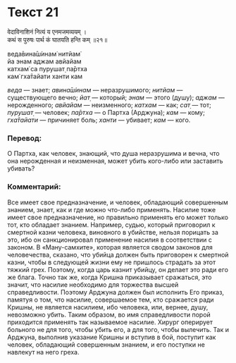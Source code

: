 # Текст 21

वेदाविनाशिनं नित्यं य एनमजमव्ययम् ।  
कथं स पुरुषः पार्थ कं घातयति हन्ति कम् ॥२१॥

веда̄вина̄ш́инам̇ нитйам̇  
йа энам аджам авйайам  
катхам̇ са пурушат̣ па̄ртха  
кам̇ гха̄тайати ханти кам

_веда_ — знает; _авина̄ш́инам_ — неразрушимого; _нитйам_ — существующего вечно; _йат̣_ — который; _энам_ — этого (душу); _аджам_ — нерожденного; _авйайам_ — неизменного; _катхам_ — как; _сат̣_ — тот; _пурушат̣_ — человек; _па̄ртха_ — о Партха (Арджуна); _кам_ — кому; _гха̄тайати_ — причиняет боль; _ханти_ — убивает; _кам_ — кого.

### Перевод:

О Партха, как человек, знающий, что душа неразрушима и вечна, что она нерожденная и неизменная, может убить кого-либо или заставить убивать?

### Комментарий:

Все имеет свое предназначение, и человек, обладающий совершенным знанием, знает, как и где можно что-либо применять. Насилие тоже имеет свое предназначение, но правильно применять его может только тот, кто обладает знанием. Например, судью, который приговорил к смертной казни человека, виновного в убийстве, нельзя порицать за это, ибо он санкционировал применение насилия в соответствии с законом. В «Ману-самхите», которая является сводом законов для человечества, сказано, что убийца должен быть приговорен к смертной казни, чтобы в следующей жизни ему не пришлось страдать за этот тяжкий грех. Поэтому, когда царь казнит убийцу, он делает это ради его же блага. Точно так же, когда Кришна приказывает сражаться, это значит, что насилие необходимо для торжества высшей справедливости. Поэтому Арджуна должен был исполнить Его приказ, памятуя о том, что насилие, совершаемое тем, кто сражается ради Кришны, не является насилием, ибо человека, или, вернее, душу, невозможно убить. Таким образом, во имя справедливости порой приходится применять так называемое насилие. Хирург оперирует больного не для того, чтобы убить его, а для того, чтобы вылечить. Так и Арджуна, выполнив указание Кришны и вступив в бой, поступит как человек, обладающий совершенным знанием, и его поступки не навлекут на него греха.